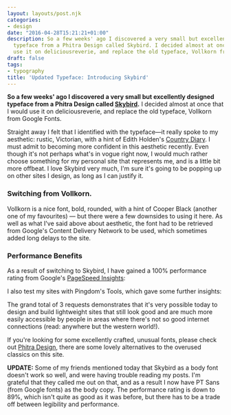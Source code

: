 ```yaml
---
layout: layouts/post.njk
categories:
- design
date: "2016-04-28T15:21:21+01:00"
description: So a few weeks' ago I discovered a very small but excellently designed
  typeface from a Phitra Design called Skybird. I decided almost at once that I would
  use it on deliciousreverie, and replace the old typeface, Vollkorn from Google Fonts
draft: false
tags:
- typography
title: 'Updated Typeface: Introducing Skybird'
---
```


**So a few weeks' ago I discovered a very small but excellently designed typeface from a Phitra Design called [Skybird](http://phitradesign-fonts.com/#skybird "Phitra Design - Skybird").** I decided almost at once that I would use it on deliciousreverie, and replace the old typeface, Vollkorn from Google Fonts.

Straight away I felt that I identified with the typeface—it really spoke to my aesthetic: rustic, Victorian, with a hint of Edith Holden's [Country Diary](http://www.countrydiary.co.uk/ "Country Diary of an Edwardian Lady"). I must admit to becoming more confident in this aesthetic recently. Even though it's not perhaps what's in vogue right now, I would much rather choose something for my personal site that represents me, and is a little bit more offbeat.
I love Skybird very much, I'm sure it's going to be popping up on other sites I design, as long as I can justify it.

### Switching from Vollkorn.

Vollkorn is a nice font, bold, rounded, with a hint of Cooper Black (another one of my favourites) — but there were a few downsides to using it here. As well as what I've said above about aesthetic, the font had to be retrieved from Google's Content Delivery Network to be used, which sometimes added long delays to the site.

### Performance Benefits

As a result of switching to Skybird, I have gained a 100% performance rating from Google's [PageSpeed Insights](https://developers.google.com/speed/pagespeed/ "Page Speed Insights test"):

I also test my sites with Pingdom's Tools, which gave some further insights:

The grand total of 3 requests demonstrates that it's very possible today to design and build lightweight sites that still look good and are much more easily accessible by people in areas where there's not so good internet connections (read: anywhere but the western world!).

If you're looking for some excellently crafted, unusual fonts, please check out [Phitra Design](http://phitradesign-fonts.com/ "Phitra Design fonts home"), there are some lovely alternatives to the overused classics on this site.

**UPDATE:** Some of my friends mentioned today that Skybird as a body font doesn't work so well, and were having trouble reading my posts. I'm grateful that they called me out on that, and as a result I now have PT Sans (from Google fonts) as the body copy. The performance rating is down to 89%, which isn't quite as good as it was before, but there has to be a trade off between legibility and performance.
